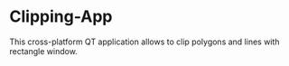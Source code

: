 # Clipping-App
This cross-platform QT application allows to clip polygons and lines with rectangle window. 
